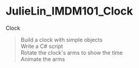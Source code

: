 # JulieLin_IMDM101_Clock
Clock

> Build a clock with simple objects </br>
> Write a C# script </br>
> Rotate the clock's arms to show the time </br>
> Animate the arms </br>
